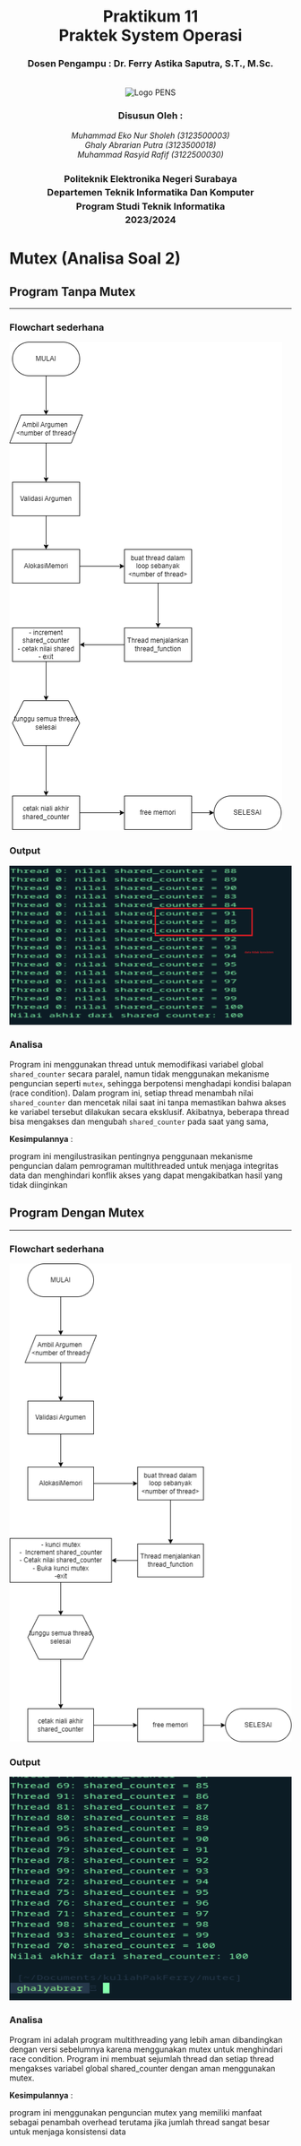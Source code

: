 <div align="center">
  <h1 class="text-align: center;font-weight: bold">Praktikum 11<br>Praktek System Operasi</h1>
  <h3 class="text-align: center;">Dosen Pengampu : Dr. Ferry Astika Saputra, S.T., M.Sc.</h3>
</div>
<br />
<div align="center">
  <img src="https://upload.wikimedia.org/wikipedia/id/4/44/Logo_PENS.png" alt="Logo PENS">
  <div align="center">
  <h3 style="text-align: center;">Disusun Oleh :</h3>
  <p style="text-align: center;">
    <em>Muhammad Eko Nur Sholeh (3123500003)</em><br>
    <em>Ghaly Abrarian Putra (3123500018)</em><br>
    <em>Muhammad Rasyid Rafif (3122500030)</em>
  </p>
</div>

<h3 style="text-align: center;line-height: 1.5">Politeknik Elektronika Negeri Surabaya<br>Departemen Teknik Informatika Dan Komputer<br>Program Studi Teknik Informatika<br>2023/2024</h3>
</div>

# Mutex (Analisa Soal 2)

## Program Tanpa Mutex

---

### Flowchart sederhana

![alt text](assets/nonmutex.png)

### Output

![alt text](assets/nonmutexoutfix.png)

### Analisa

Program ini menggunakan thread untuk memodifikasi variabel global `shared_counter` secara paralel, namun tidak menggunakan mekanisme penguncian seperti `mutex`, sehingga berpotensi menghadapi kondisi balapan (race condition). Dalam program ini, setiap thread menambah nilai `shared_counter` dan mencetak nilai saat ini tanpa memastikan bahwa akses ke variabel tersebut dilakukan secara eksklusif. Akibatnya, beberapa thread bisa mengakses dan mengubah `shared_counter` pada saat yang sama,

**Kesimpulannya** :

program ini mengilustrasikan pentingnya penggunaan mekanisme penguncian dalam pemrograman multithreaded untuk menjaga integritas data dan menghindari konflik akses yang dapat mengakibatkan hasil yang tidak diinginkan

## Program Dengan Mutex

---

### Flowchart sederhana

![App Screenshot](assets/mutex.png)

### Output

![alt text](assets/mutexout.png)

### Analisa

Program ini adalah program multithreading yang lebih aman dibandingkan dengan versi sebelumnya karena menggunakan mutex untuk menghindari race condition. Program ini membuat sejumlah thread dan setiap thread mengakses variabel global shared_counter dengan aman menggunakan mutex.

**Kesimpulannya** :

program ini menggunakan penguncian mutex yang memiliki manfaat sebagai penambah overhead terutama jika jumlah thread sangat besar untuk menjaga konsistensi data
